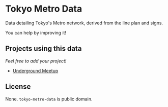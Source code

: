 # Tokyo Metro Data

Data detailing Tokyo's Metro network, derived from the line plan and signs.

You can help by improving it!

## Projects using this data
*Feel free to add your project!*

* [Underground Meetup](https://bitbucket.org/undergroundmeetup/ugm_main/)


## License

None. `tokyo-metro-data` is public domain.
